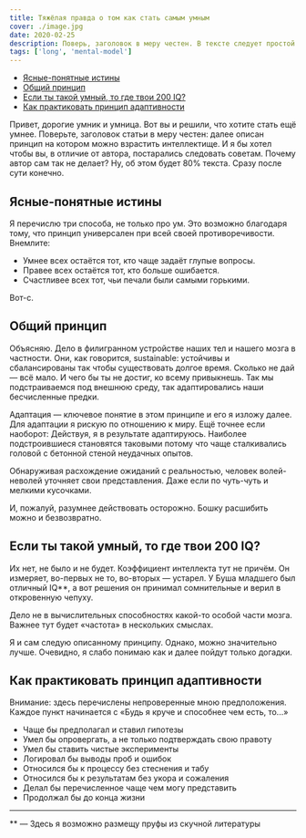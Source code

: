 ```yaml
---
title: Тяжёлая правда о том как стать самым умным
cover: ./image.jpg
date: 2020-02-25
description: Поверь, заголовок в меру честен. В тексте следует простой доступный и очевидный способ поумнеть
tags: ['long', 'mental-model']
---
```


- [Ясные-понятные истины](#ясные-понятные-истины)
- [Общий принцип](#общий-принцип)
- [Если ты такой умный, то где твои 200 IQ?](#если-ты-такой-умный-то-где-твои-200-iq)
- [Как практиковать принцип адаптивности](#как-практиковать-принцип-адаптивности)

Привет, дорогие умник и умница. Вот вы и решили, что хотите стать ещё умнее. Поверьте, заголовок статьи в меру честен: далее описан принцип на котором можно взрастить интеллектище. И я бы хотел чтобы вы, в отличие от автора, постарались следовать советам. Почему автор сам так не делает? Ну, об этом будет 80% текста. Сразу после сути конечно.

## Ясные-понятные истины

Я перечислю три способа, не только про ум. Это возможно благодаря тому, что принцип универсален при всей своей противоречивости. Внемлите:

- Умнее всех остаётся тот, кто чаще задаёт глупые вопросы.
- Правее всех остаётся тот, кто больше ошибается.
- Счастливее всех тот, чьи печали были самыми горькими.

Вот-с.

## Общий принцип

Объясняю. Дело в филигранном устройстве наших тел и нашего мозга в частности. Они, как говорится, sustainable: устойчивы и сбалансированы так чтобы существовать долгое время. Сколько не дай — всё мало. И чего бы ты не достиг, ко всему привыкнешь. Так мы подстраиваемся под внешнюю среду, так адаптировались наши бесчисленные предки.

Адаптация — ключевое понятие в этом принципе и его я изложу далее. Для адаптации я рискую по отношению к миру. Ещё точнее если наоборот: Действуя, я в результате адаптируюсь. Наиболее подстроившиеся становятся таковыми потому что чаще сталкивались головой с бетонной стеной неудачных опытов.

Обнаруживая расхождение ожиданий с реальностью, человек волей-неволей уточняет свои представления. Даже если по чуть-чуть и мелкими кусочками.

И, пожалуй, разумнее действовать осторожно. Бошку расшибить можно и безвозвратно.

## Если ты такой умный, то где твои 200 IQ?

Их нет, не было и не будет. Коэффициент интеллекта тут не причём. Он измеряет, во-первых не то, во-вторых — устарел. У Буша младшего был отличный IQ\*\*, а вот решения он принимал сомнительные и верил в откровенную чепуху.

Дело не в вычислительных способностях какой-то особой части мозга. Важнее тут будет «частота» в нескольких смыслах.

Я и сам следую описанному принципу. Однако, можно значительно лучше. Очевидно, я слабо понимаю как и далее пойдут только догадки.

## Как практиковать принцип адаптивности

Внимание: здесь перечислены непроверенные мною предположения. Каждое пункт начинается с «Будь я круче и способнее чем есть, то...»

- Чаще бы предполагал и ставил гипотезы
- Умел бы опровергать, а не только подтверждать свою правоту
- Умел бы ставить чистые эксперименты
- Логировал бы выводы проб и ошибок
- Относился бы к процессу без стеснения и табу
- Относился бы к результатам без укора и сожаления
- Делал бы перечисленное чаще чем могу представить
- Продолжал бы до конца жизни

---

\*\* — Здесь я возможно размещу пруфы из скучной литературы
